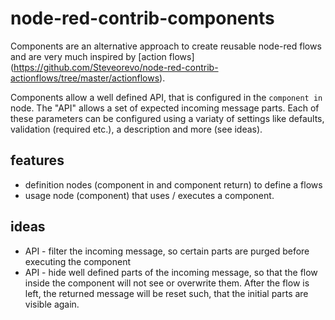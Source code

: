# node-red-contrib-components
Components are an alternative approach to create reusable node-red flows and are
very much inspired by [action flows]
(https://github.com/Steveorevo/node-red-contrib-actionflows/tree/master/actionflows).

Components allow a well defined API, that is configured in the ```component in```
node. The "API" allows a set of expected incoming message parts. Each of these parameters
can be configured using a variaty of settings like defaults, validation (required etc.),
a description and more (see ideas).

## features
* definition nodes (component in and component return) to define a flows
* usage node (component) that uses / executes a component.

## ideas
* API - filter the incoming message, so certain parts are purged before executing the component
* API - hide well defined parts of the incoming message, so that the flow inside the component will not see or overwrite them. After the flow is left, the returned message will be reset such, that the initial parts are visible again.
